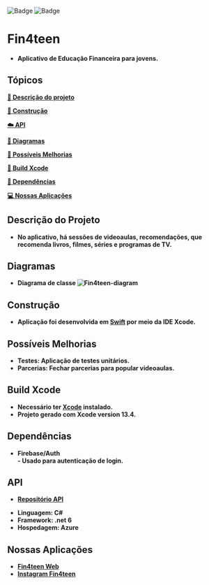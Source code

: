 ![Badge](https://img.shields.io/badge/Swift-FA7343?style=for-the-badge&logo=swift&logoColor=white) ![Badge](https://img.shields.io/badge/iOS-000000?style=for-the-badge&logo=Apple&logoColor=white)

# Fin4teen

* <b>Aplicativo de Educação Financeira para jovens.<br>

## Tópicos 

 [:book: Descrição do projeto](#descrição-do-projeto)
 
 [:wrench: Construção](#construção)
 
 [:cloud: API](#api)
 
 [:page_facing_up: Diagramas](#diagramas)
 
 [:gem: Possíveis Melhorias](#possíveis-melhorias)
 
 [:hammer: Build Xcode](#build-xcode)
 
 [:open_file_folder: Dependências](#dependências)

 [:computer: Nossas Aplicações](#nossas-aplicações)

## Descrição do Projeto
* <b>No aplicativo, há sessões de videoaulas, recomendações, que recomenda livros, filmes, séries e programas de TV. <br>

## Diagramas

- Diagrama de classe
![Fin4teen-diagram](https://user-images.githubusercontent.com/65302846/204023430-ef13fb3f-97dd-488a-8689-fc426478854f.png)

## Construção
* Aplicação foi desenvolvida em [Swift](https://www.apple.com/br/swift/) por meio da IDE Xcode.

## Possíveis Melhorias
* <b>Testes</b>: Aplicação de testes unitários.
* <b>Parcerias</b>: Fechar parcerias para popular videoaulas.

## Build Xcode
* Necessário ter [Xcode](https://developer.apple.com/xcode/) instalado.
* Projeto gerado com Xcode version 13.4.

## Dependências
* <b>Firebase/Auth<br> - Usado para autenticação de login.
 
## API
* [Repositório API](https://github.com/AlyssonAguiar/Fin4TeenAPI)
- Linguagem: C#
- Framework: .net 6
- Hospedagem: Azure

## Nossas Aplicações
* [Fin4teen Web](https://leojportes.github.io/Fin4teenWeb/)
* [Instagram Fin4teen](https://www.instagram.com/fin4teenapp/)
